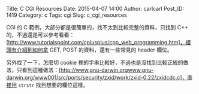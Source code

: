 Title: C CGI Resources
Date: 2015-04-07 14:00
Author: carlcarl
Post_ID: 1419
Category: c
Tags: cgi
Slug: c_cgi_resources


CGI 的 C 範例，大部分都是很簡單的，找不太到比較完整的資料，只找到 C++ 的，不過還是可以參考看看：[http://www.tutorialspoint.com/cplusplus/cpp_web_programming.htm]，裡頭有介紹到如何拿 GET, POST 的資料，還有一些常見的 header 欄位。

另外找了一下，怎麼切 cookie 裡的字串比較好，不過也是沒找到比較正統的做法，只看到這種做法：[http://www.gnu-darwin.orgwww.gnu-darwin.org/www001/src/ports/security/zxid/work/zxid-0.22/zxidcdc.c]，直接用 `strstr` 找到想要的欄位這樣。



[http://www.tutorialspoint.com/cplusplus/cpp_web_programming.htm]: http://www.tutorialspoint.com/cplusplus/cpp_web_programming.htm
[http://www.gnu-darwin.orgwww.gnu-darwin.org/www001/src/ports/security/zxid/work/zxid-0.22/zxidcdc.c]: http://www.gnu-darwin.orgwww.gnu-darwin.org/www001/src/ports/security/zxid/work/zxid-0.22/zxidcdc.c






